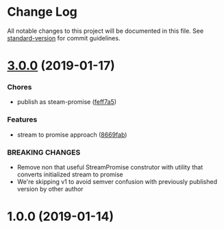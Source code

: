 # Change Log

All notable changes to this project will be documented in this file. See [standard-version](https://github.com/conventional-changelog/standard-version) for commit guidelines.

<a name="3.0.0"></a>
# [3.0.0](https://github.com/medikoo/stream-promise/compare/v1.0.0...v3.0.0) (2019-01-17)


### Chores

* publish as steam-promise ([feff7a5](https://github.com/medikoo/stream-promise/commit/feff7a5))


### Features

* stream to promise approach ([8669fab](https://github.com/medikoo/stream-promise/commit/8669fab))


### BREAKING CHANGES

* Remove non that useful StreamPromise construtor with utility
that converts initialized stream to promise
* We're skipping v1 to avoid semver confusion with
previously published version by other author



<a name="1.0.0"></a>
# 1.0.0 (2019-01-14)
